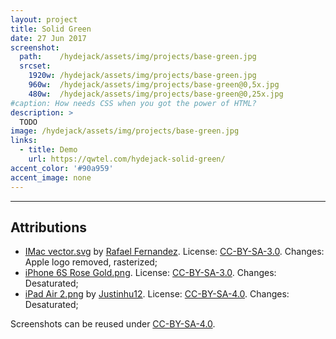 ```yaml
---
layout: project
title: Solid Green
date: 27 Jun 2017
screenshot:
  path:    /hydejack/assets/img/projects/base-green.jpg
  srcset:
    1920w: /hydejack/assets/img/projects/base-green.jpg
    960w:  /hydejack/assets/img/projects/base-green@0,5x.jpg
    480w:  /hydejack/assets/img/projects/base-green@0,25x.jpg
#caption: How needs CSS when you got the power of HTML?
description: >
  TODO
image: /hydejack/assets/img/projects/base-green.jpg
links:
  - title: Demo
    url: https://qwtel.com/hydejack-solid-green/
accent_color: '#90a959'
accent_image: none
---
```


***

## Attributions
* [IMac vector.svg](https://commons.wikimedia.org/wiki/File:IMac_vector.svg)
  by [Rafael Fernandez](https://commons.wikimedia.org/wiki/User:TheGoldenBox).
  License: [CC-BY-SA-3.0]. Changes: Apple logo removed, rasterized;
* [iPhone 6S Rose Gold.png](https://commons.wikimedia.org/wiki/File:IPhone_6S_Rose_Gold.png).
  License: [CC-BY-SA-3.0]. Changes: Desaturated;
* [iPad Air 2.png](https://commons.wikimedia.org/wiki/File:IPad_Air_2.png)
  by [Justinhu12](https://commons.wikimedia.org/wiki/User:Justinhu12).
  License: [CC-BY-SA-4.0]. Changes: Desaturated;

Screenshots can be reused under [CC-BY-SA-4.0].

[CC-BY-SA-4.0]: https://creativecommons.org/licenses/by-sa/4.0/
[CC-BY-SA-3.0]: https://creativecommons.org/licenses/by-sa/3.0/

